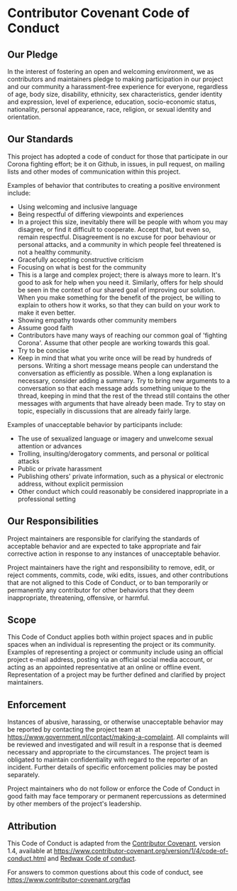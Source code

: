 # Contributor Covenant Code of Conduct

## Our Pledge

In the interest of fostering an open and welcoming environment, we as contributors and maintainers pledge to making participation in our project and our community a harassment-free experience for everyone, regardless of age, body size, disability, ethnicity, sex characteristics, gender identity and expression, level of experience, education, socio-economic status, nationality, personal appearance, race, religion, or sexual identity and orientation.

## Our Standards

This project has adopted a code of conduct for those that participate in our Corona fighting effort; be it on Github, in issues, in pull request, on mailing lists and other modes of communication within this project.

Examples of behavior that contributes to creating a positive environment include:

* Using welcoming and inclusive language
* Being respectful of differing viewpoints and experiences
* In a project this size, inevitably there will be people with whom you may disagree, or find it difficult to cooperate. Accept that, but even so, remain respectful. Disagreement is no excuse for poor behaviour or personal attacks, and a community in which people feel threatened is not a healthy community.
* Gracefully accepting constructive criticism
* Focusing on what is best for the community
* This is a large and complex project; there is always more to learn. It's good to ask for help when you need it. Similarly, offers for help should be seen in the context of our shared goal of improving our solution. When you make something for the benefit of the project, be willing to explain to others how it works, so that they can build on your work to make it even better.
* Showing empathy towards other community members
* Assume good faith
* Contributors have many ways of reaching our common goal of 'fighting Corona'. Assume that other people are working towards this goal.
* Try to be concise
* Keep in mind that what you write once will be read by hundreds of persons. Writing a short message means people can understand the conversation as efficiently as possible. When a long explanation is necessary, consider adding a summary. Try to bring new arguments to a conversation so that each message adds something unique to the thread, keeping in mind that the rest of the thread still contains the other messages with arguments that have already been made. Try to stay on topic, especially in discussions that are already fairly large.

Examples of unacceptable behavior by participants include:

* The use of sexualized language or imagery and unwelcome sexual attention or advances
* Trolling, insulting/derogatory comments, and personal or political attacks
* Public or private harassment
* Publishing others' private information, such as a physical or electronic address, without explicit permission
* Other conduct which could reasonably be considered inappropriate in a professional setting

## Our Responsibilities

Project maintainers are responsible for clarifying the standards of acceptable behavior and are expected to take appropriate and fair corrective action in response to any instances of unacceptable behavior.

Project maintainers have the right and responsibility to remove, edit, or reject comments, commits, code, wiki edits, issues, and other contributions that are not aligned to this Code of Conduct, or to ban temporarily or permanently any contributor for other behaviors that they deem inappropriate, threatening, offensive, or harmful.

## Scope

This Code of Conduct applies both within project spaces and in public spaces when an individual is representing the project or its community. Examples of representing a project or community include using an official project e-mail address, posting via an official social media account, or acting as an appointed representative at an online or offline event. Representation of a project may be further defined and clarified by project maintainers.

## Enforcement

Instances of abusive, harassing, or otherwise unacceptable behavior may be reported by contacting the project team at https://www.government.nl/contact/making-a-complaint. All complaints will be reviewed and investigated and will result in a response that is deemed necessary and appropriate to the circumstances. The project team is obligated to maintain confidentiality with regard to the reporter of an incident. Further details of specific enforcement policies may be posted separately.

Project maintainers who do not follow or enforce the Code of Conduct in good faith may face temporary or permanent repercussions as determined by other members of the project's leadership.

## Attribution

This Code of Conduct is adapted from the [Contributor Covenant][homepage], version 1.4, available at https://www.contributor-covenant.org/version/1/4/code-of-conduct.html and [Redwax Code of conduct](https://redwax.eu/licenses/CoC.txt).

[homepage]: https://www.contributor-covenant.org

For answers to common questions about this code of conduct, see https://www.contributor-covenant.org/faq
